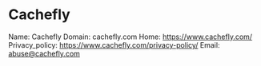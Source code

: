 
# Cachefly

Name: Cachefly
Domain: cachefly.com
Home: https://www.cachefly.com/
Privacy_policy: https://www.cachefly.com/privacy-policy/
Email: abuse@cachefly.com
